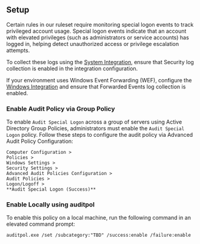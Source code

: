 ## Setup

Certain rules in our ruleset require monitoring special logon events to track privileged account usage. Special logon events indicate that an account with elevated privileges (such as administrators or service accounts) has logged in, helping detect unauthorized access or privilege escalation attempts.

To collect these logs using the [System Integration](https://www.elastic.co/guide/en/integrations/current/system.html), ensure that Security log collection is enabled in the integration configuration.

If your environment uses Windows Event Forwarding (WEF), configure the [Windows Integration](https://www.elastic.co/guide/en/integrations/current/windows.html) and ensure that Forwarded Events log collection is enabled.

### Enable Audit Policy via Group Policy

To enable `Audit Special Logon` across a group of servers using Active Directory Group Policies, administrators must enable the `Audit Special Logon` policy. Follow these steps to configure the audit policy via Advanced Audit Policy Configuration:

```
Computer Configuration >  
Policies >  
Windows Settings >  
Security Settings >  
Advanced Audit Policies Configuration >  
Audit Policies >  
Logon/Logoff >  
**Audit Special Logon (Success)**
```

### Enable Locally using auditpol

To enable this policy on a local machine, run the following command in an elevated command prompt:

```
auditpol.exe /set /subcategory:"TBD" /success:enable /failure:enable
```
